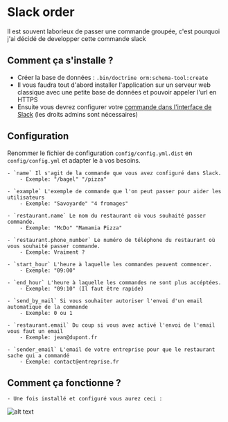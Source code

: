 # Slack order

Il est souvent laborieux de passer une commande groupée, c'est pourquoi j'ai décidé de developper cette commande slack

## Comment ça s'installe ?

* Créer la base de données : `.bin/doctrine orm:schema-tool:create`
* Il vous faudra tout  d'abord installer l'application sur un serveur web classique avec une petite base de données et pouvoir appeler l'url en HTTPS
* Ensuite vous devrez configurer votre [commande dans l'interface de Slack](https://my.slack.com/services/new/slash-commands) (les droits admins sont nécessaires)


## Configuration

Renommer le fichier de configuration `config/config.yml.dist` en `config/config.yml` et adapter le à vos besoins.

    - `name` Il s'agit de la commande que vous avez configuré dans Slack. 
        - Exemple: "/bagel" "/pizza"
        
    - `example` L'exemple de commande que l'on peut passer pour aider les utilisateurs 
        - Exemple: "Savoyarde" "4 fromages"
        
    - `restaurant.name` Le nom du restaurant où vous souhaité passer commande.
        - Exemple: "McDo" "Mamamia Pizza"
            
    - `restaurant.phone_number` Le numéro de téléphone du restaurant où vous souhaité passer commande.
        - Exemple: Vraiment ?
                
    - `start_hour` L'heure à laquelle les commandes peuvent commencer.
        - Exemple: "09:00"
            
    - `end_hour` L'heure à laquelle les commandes ne sont plus accéptées.
        - Exemple: "09:10" (Il faut être rapide)
            
    - `send_by_mail` Si vous souhaiter autoriser l'envoi d'un email automatique de la commande
        - Exemple: 0 ou 1
            
    - `restaurant.email` Du coup si vous avez activé l'envoi de l'email vous faut un email
        - Exemple: jean@dupont.fr

    - `sender_email` L'email de votre entreprise pour que le restaurant sache qui a commandé
        - Exemple: contact@entreprise.fr

## Comment ça fonctionne ?

    - Une fois installé et configuré vous aurez ceci :

![alt text](https://www.devexcuses.fr/images/slack-order.jpg "Exemple")

